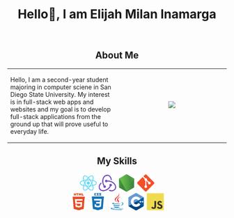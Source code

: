 <div align="center">
  <h1>
    Hello👋, I am Elijah Milan Inamarga
  </h1>
  <br>
  <h2 >About Me</h2>
  <table width="100%">
    <tr>
      <td align="left">
        <p>
          Hello, I am a second-year student majoring in computer sciene in San Diego State University. My interest is in full-stack web apps and websites and my goal is to develop full-stack applications from the ground up that will prove useful to everyday life.
        </p>
      </td>
      <td align="center" width="50%">
        <img src="https://encrypted-tbn0.gstatic.com/images?q=tbn:ANd9GcRU9Obofy-DqhDfwEaKcqs1hN_cDaNq4JsNzA&s"/>
      </td>
    </tr>
  </table>
  <div display="inline">
    <div width="50%">
      <h2>My Skills</h2>
       <img src="https://github.com/devicons/devicon/blob/master/icons/react/react-original.svg" alt="html5" width="40" height="40""/>
      <img src="https://github.com/devicons/devicon/blob/master/icons/redux/redux-original.svg" alt="html5" width="40" height="40""/>
      <img src="https://github.com/devicons/devicon/blob/master/icons/nodejs/nodejs-original.svg" alt="css" width="40" height="40"/>
      <img src="https://github.com/devicons/devicon/blob/master/icons/git/git-original.svg" alt="css" width="40" height="40"/>
    </div>
    <div width="50%">
      <img src="https://github.com/devicons/devicon/blob/master/icons/html5/html5-plain-wordmark.svg" alt="html5" width="40" height="40"/>
      <img src="https://github.com/devicons/devicon/blob/master/icons/css3/css3-plain-wordmark.svg" alt="css" width="40" height="40"/>
      <img src="https://github.com/devicons/devicon/blob/master/icons/java/java-original.svg" alt="css" width="40" height="40"/>
      <img src="https://github.com/devicons/devicon/blob/master/icons/cplusplus/cplusplus-original.svg" alt="css" width="40" height="40"/>
      <img src="https://github.com/devicons/devicon/blob/master/icons/javascript/javascript-original.svg" alt="css" width="40" height="40"/>
    </div>
  </div>
</div>



